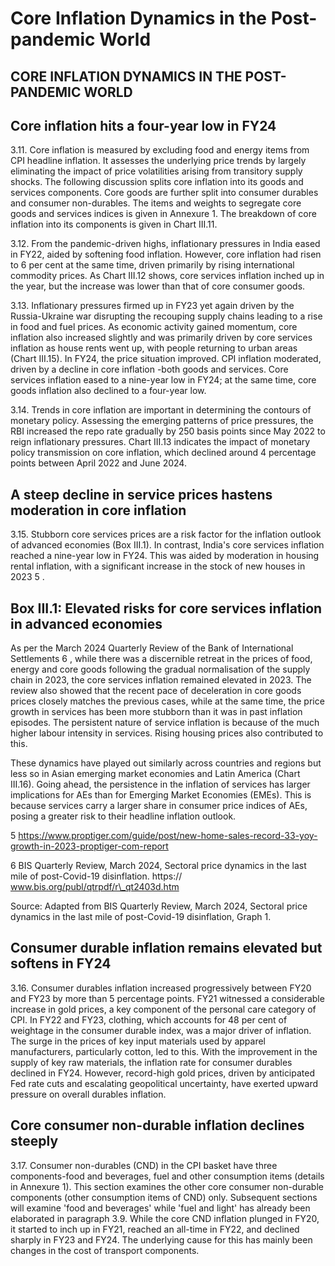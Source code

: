 # Core Inflation Dynamics in the Post-pandemic World

## CORE INFLATION DYNAMICS IN THE POST-PANDEMIC WORLD

## Core inflation hits a four-year low in FY24

3.11.  Core  inflation  is  measured  by  excluding  food  and  energy  items  from  CPI  headline inflation.  It  assesses  the  underlying  price  trends  by  largely  eliminating  the  impact  of  price volatilities arising from transitory supply shocks. The following discussion splits core inflation into its goods and services components. Core goods are further split into consumer durables and  consumer  non-durables.  The  items  and  weights  to  segregate  core  goods  and  services indices is given in Annexure 1. The breakdown of core inflation into its components is given in Chart III.11.

<!-- image -->

3.12.  From the pandemic-driven highs, inflationary pressures in India eased in FY22, aided by softening food inflation. However, core inflation had risen to 6 per cent at the same time, driven primarily by rising international commodity prices. As Chart III.12 shows, core services inflation inched up in the year, but the increase was lower than that of core consumer goods.

3.13.  Inflationary  pressures  firmed  up  in  FY23  yet  again  driven  by  the  Russia-Ukraine  war disrupting the recouping supply chains leading to a rise in food and fuel prices. As economic activity gained momentum, core inflation also increased slightly and was primarily driven by core services inflation as house rents went up, with people returning to urban areas (Chart III.15).  In  FY24, the price situation improved. CPI inflation moderated, driven by a decline in core inflation -both goods and services. Core services inflation eased to a nine-year low in FY24; at the same time, core goods inflation also declined to a four-year low.

3.14. Trends in core inflation are important in determining the contours of monetary policy. Assessing the emerging patterns of price pressures, the RBI increased the repo rate gradually by 250 basis points since May 2022 to reign inflationary pressures. Chart III.13 indicates the impact of monetary policy transmission on core inflation, which declined around 4 percentage points between April 2022 and June 2024.

<!-- image -->

## A steep decline in service prices hastens moderation in core inflation

3.15.  Stubborn  core  services  prices  are  a  risk  factor  for  the  inflation  outlook  of  advanced economies (Box III.1). In contrast, India's core services inflation reached a nine-year low in FY24. This was aided by moderation in housing rental inflation, with a significant increase in the stock of new houses in 2023 5 .

<!-- image -->

## Box III.1: Elevated risks for core services inflation in advanced economies

As per the March 2024 Quarterly Review of the Bank of International Settlements 6 , while there was a discernible retreat in the prices of food, energy and core goods following the gradual  normalisation  of  the  supply  chain  in  2023,  the  core  services  inflation  remained elevated in 2023. The review also showed that the recent pace of deceleration in core goods prices closely matches the previous cases, while at the same time, the price growth in services has been more stubborn than it was in past inflation episodes. The persistent nature of service inflation is because of the much higher labour intensity in services. Rising housing prices also contributed to this.

These dynamics have played out similarly across countries and regions but less so in Asian emerging market economies and Latin America (Chart III.16). Going ahead, the persistence in  the  inflation  of  services  has  larger  implications  for  AEs  than  for  Emerging  Market Economies (EMEs). This is because services carry a larger share in consumer price indices of AEs, posing a greater risk to their headline inflation outlook.

5    https://www.proptiger.com/guide/post/new-home-sales-record-33-yoy-growth-in-2023-proptiger-com-report

6      BIS Quarterly Review, March 2024, Sectoral price dynamics in the last mile of post-Covid-19 disinflation. https:// www.bis.org/publ/qtrpdf/r\_qt2403d.htm

Source: Adapted from BIS Quarterly Review, March 2024, Sectoral price dynamics in the last mile of post-Covid-19 disinflation, Graph 1.

<!-- image -->

## Consumer durable inflation remains elevated but softens in FY24

3.16. Consumer durables inflation increased progressively between FY20 and FY23 by more than 5 percentage points. FY21 witnessed a considerable increase in gold prices, a key component of the personal care category of CPI. In FY22 and FY23, clothing, which accounts for 48 per cent of weightage in the consumer durable index, was a major driver of inflation.  The surge in the prices of key input materials used by apparel manufacturers, particularly cotton, led to this. With the improvement in the supply of key raw materials, the inflation rate for consumer durables declined in FY24. However, record-high gold prices, driven by anticipated Fed rate cuts and escalating geopolitical uncertainty, have exerted upward pressure on overall durables inflation.

<!-- image -->

## Core consumer non-durable inflation declines steeply

3.17.  Consumer  non-durables  (CND)  in  the  CPI  basket  have  three  components-food  and beverages, fuel and other consumption items (details in Annexure 1). This section examines the other core consumer non-durable components (other consumption items of CND) only. Subsequent sections will examine 'food and beverages' while 'fuel and light' has already been elaborated in paragraph 3.9. While the core CND inflation plunged in FY20, it started to inch up in FY21, reached an all-time in FY22, and declined sharply in FY23 and FY24. The underlying cause for this has mainly been changes in the cost of transport components.

<!-- image -->
